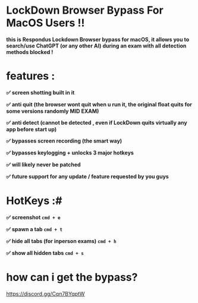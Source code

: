 # LockDown Browser Bypass For MacOS Users !! #

**this is Respondus Lockdown Browser bypass for macOS, it allows you to search/use ChatGPT (or any other AI) during an exam
with all detection methods blocked !**

# features : #

**✅ screen shotting built in it**

**✅ anti quit (the browser wont quit when u run it, the original float quits for some versions randomly MID EXAM)**

**✅ anti detect (cannot be detected , even if LockDown quits virtually any app before start up)**

**✅ bypasses screen recording (the smart way)**

**✅ bypasses keylogging + unlocks 3 major hotkeys**

**✅ will likely never be patched**

**✅ future support for any update / feature requested by you guys**

# HotKeys :#

**✅ screenshot ```cmd + e```** 

**✅ spawn a tab ```cmd + t```**

**✅ hide all tabs (for inperson exams) ```cmd + h```**

**✅ show all hidden tabs ```cmd + s```**


# how can i get the bypass? #

https://discord.gg/Cqn7BYqptW
